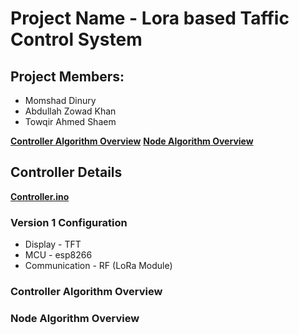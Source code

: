 # Project Name - Lora based Taffic Control System

## Project Members:
* Momshad Dinury
* Abdullah Zowad Khan
* Towqir Ahmed Shaem

[**Controller Algorithm Overview**](#controller-algorithm-overview)
[**Node Algorithm Overview**](#node-algorithm-overview)

## Controller Details

[**Controller.ino**](https://gitlab.com/Momshad/Lora-Traffic-Control-System/blob/Controller-Adjustments-Timers-Displays/Controller/Controller.ino)

### Version 1 Configuration

* Display - TFT
* MCU - esp8266
* Communication - RF (LoRa Module)

### Controller Algorithm Overview

### Node Algorithm Overview
    
